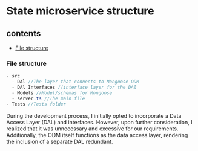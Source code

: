 # State microservice structure

## contents
- [File structure](#file-structure)

### File structure
```c#
- src
  - DAl //The layer that connects to Mongoose ODM
  - DAl Interfaces //interface layer for the DAl
  - Models //Model/schemas for Mongoose 
  - server.ts //The main file
- Tests //Tests folder
```
During the development process, I initially opted to incorporate a Data Access Layer (DAL) and interfaces. However, upon further consideration, I realized that it was unnecessary and excessive for our requirements. Additionally, the ODM itself functions as the data access layer, rendering the inclusion of a separate DAL redundant.
